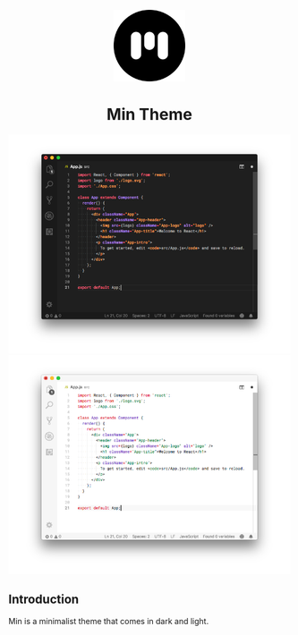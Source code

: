 <p align="center"><img src="icon.png" width="128" height="128"/></p>
<h1 align="center">Min Theme</h1>

<img src="screenshot-dark.png" />
<img src="screenshot-light.png" />

## Introduction

Min is a minimalist theme that comes in dark and light.
